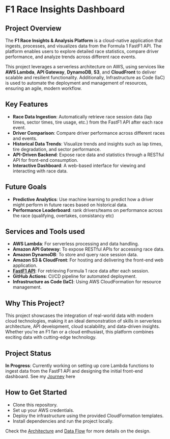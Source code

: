 # F1 Race Insights Dashboard

## Project Overview

The **F1 Race Insights & Analysis Platform** is a cloud-native application that ingests, processes, and visualizes data from the Formula 1 FastF1 API. The platform enables users to explore detailed race statistics, compare driver performance, and analyze trends across different race events. 

This project leverages a serverless architecture on AWS, using services like **AWS Lambda**, **API Gateway**, **DynamoDB**, **S3**, and **CloudFront** to deliver scalable and resilient functionality. Additionally, Infrastructure as Code (IaC) is used to automate the deployment and management of resources, ensuring an agile, modern workflow.

## Key Features
- **Race Data Ingestion**: Automatically retrieve race session data (lap times, sector times, tire usage, etc.) from the FastF1 API after each race event.
- **Driver Comparison**: Compare driver performance across different races and events.
- **Historical Data Trends**: Visualize trends and insights such as lap times, tire degradation, and sector performance.
- **API-Driven Backend**: Expose race data and statistics through a RESTful API for front-end consumption.
- **Interactive Dashboard**: A web-based interface for viewing and interacting with race data.


## Future Goals
- **Predictive Analytics**: Use machine learning to predict how a driver might perform in future races based on historical data.
- **Performance Leaderboard**: rank drivers/teams on performance across the race (qualifying, overtakes, consistancy etc)

## Services and Tools used
- **AWS Lambda**: For serverless processing and data handling.
- **Amazon API Gateway**: To expose RESTful APIs for accessing race data.
- **Amazon DynamoDB**: To store and query race session data.
- **Amazon S3 & CloudFront**: For hosting and delivering the front-end web application.
- **[FastF1 API](https://docs.fastf1.dev/)**: For retrieving Formula 1 race data after each session.
- **GitHub Actions**: CI/CD pipeline for automated deployment.
- **Infrastructure as Code (IaC)**: Using AWS CloudFormation for resource management.

## Why This Project?
This project showcases the integration of real-world data with modern cloud technologies, making it an ideal demonstration of skills in serverless architecture, API development, cloud scalability, and data-driven insights. Whether you're an F1 fan or a cloud enthusiast, this platform combines exciting data with cutting-edge technology.

## Project Status
**In Progress**: Currently working on setting up core Lambda functions to ingest data from the FastF1 API and designing the initial front-end dashboard.
See my [Journey](./docs/journey.md) here

## How to Get Started
- Clone this repository.
- Set up your AWS credentials.
- Deploy the infrastructure using the provided CloudFormation templates.
- Install dependencies and run the project locally.

Check the [Architecture](./docs/architecture.md) and [Data Flow](./docs/data-flow.md) for more details on the design.

